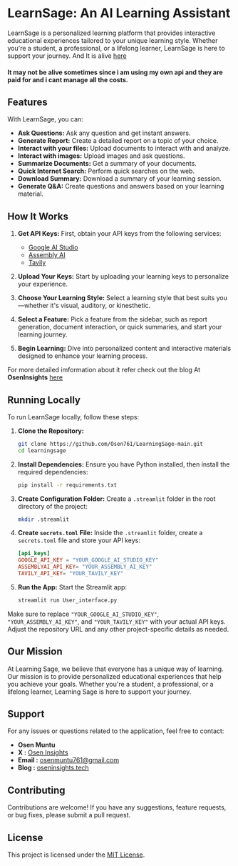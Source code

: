 


# LearnSage: An AI Learning Assistant

LearnSage is a personalized learning platform that provides interactive educational experiences tailored to your unique learning style. Whether you're a student, a professional, or a lifelong learner, LearnSage is here to support your journey.
And It is alive [here](learnsage.streamlit.app)
#### It may not be alive sometimes since i am using my own api and they are paid for and i cant manage all the costs. 

## Features

With LearnSage, you can:

- **Ask Questions:** Ask any question and get instant answers.
- **Generate Report:** Create a detailed report on a topic of your choice.
- **Interact with your files:** Upload documents to interact with and analyze.
- **Interact with images:** Upload images and ask questions.
- **Summarize Documents:** Get a summary of your documents.
- **Quick Internet Search:** Perform quick searches on the web.
- **Download Summary:** Download a summary of your learning session.
- **Generate Q&A:** Create questions and answers based on your learning material.

## How It Works

1. **Get API Keys:**
   First, obtain your API keys from the following services:
   - [Google AI Studio](https://aistudio.google.com/)
   - [Assembly AI](https://www.assemblyai.com/)
   - [Tavily](https://www.tavily.com/)

2. **Upload Your Keys:**
   Start by uploading your learning keys to personalize your experience.

3. **Choose Your Learning Style:**
   Select a learning style that best suits you—whether it's visual, auditory, or kinesthetic.

4. **Select a Feature:**
   Pick a feature from the sidebar, such as report generation, document interaction, or quick summaries, and start your learning journey.

5. **Begin Learning:**
   Dive into personalized content and interactive materials designed to enhance your learning process.

For more detailed imformation about it refer check out the blog At **OsenInsights** [here](oseninsights.tech)

## Running Locally

To run LearnSage locally, follow these steps:

1. **Clone the Repository:**
   ```sh
   git clone https://github.com/Osen761/LearningSage-main.git
   cd learningsage
   ```

2. **Install Dependencies:**
   Ensure you have Python installed, then install the required dependencies:
   ```sh
   pip install -r requirements.txt
   ```

3. **Create Configuration Folder:**
   Create a `.streamlit` folder in the root directory of the project:
   ```sh
   mkdir .streamlit
   ```

4. **Create `secrets.toml` File:**
   Inside the `.streamlit` folder, create a `secrets.toml` file and store your API keys:
   ```toml
   [api_keys]
   GOOGLE_API_KEY = "YOUR_GOOGLE_AI_STUDIO_KEY"
   ASSEMBLYAI_API_KEY= "YOUR_ASSEMBLY_AI_KEY"
   TAVILY_API_KEY= "YOUR_TAVILY_KEY"
   ```

5. **Run the App:**
   Start the Streamlit app:
   ```sh
   streamlit run User_interface.py
   ```


Make sure to replace `"YOUR_GOOGLE_AI_STUDIO_KEY"`, `"YOUR_ASSEMBLY_AI_KEY"`, and `"YOUR_TAVILY_KEY"` with your actual API keys. Adjust the repository URL and any other project-specific details as needed.

## Our Mission

At Learning Sage, we believe that everyone has a unique way of learning. Our mission is to provide personalized educational experiences that help you achieve your goals. Whether you're a student, a professional, or a lifelong learner, Learning Sage is here to support your journey.


## Support

For any issues or questions related to the application, feel free to contact:

- **Osen Muntu**
- **X :** [Osen Insights](https://x.com/osen_muntu)
- **Email :** osenmuntu761@gmail.com
- **Blog :** [oseninsights.tech](https://oseninsights.tech)

## Contributing

Contributions are welcome! If you have any suggestions, feature requests, or bug fixes, please submit a pull request.

## License

This project is licensed under the [MIT License](LICENSE).

